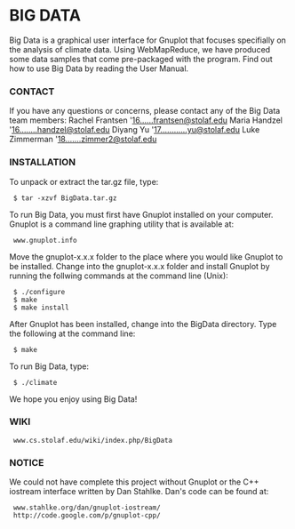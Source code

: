 # BIG DATA

  Big Data is a graphical user interface for Gnuplot that focuses specifially
  on the analysis of climate data. Using WebMapReduce, we have produced some
  data samples that come pre-packaged with the program.  Find out how to use
  Big Data by reading the User Manual.


### CONTACT

  If you have any questions or concerns, please contact any of the Big Data
  team members:
  Rachel Frantsen '16......frantsen@stolaf.edu
  Maria Handzel '16........handzel@stolaf.edu
  Diyang Yu '17............yu@stolaf.edu
  Luke Zimmerman '18.......zimmer2@stolaf.edu


### INSTALLATION

  To unpack or extract the tar.gz file, type:

     $ tar -xzvf BigData.tar.gz
 
  To run Big Data, you must first have Gnuplot installed on your computer.
  Gnuplot is a command line graphing utility that is available at:

     www.gnuplot.info

  Move the gnuplot-x.x.x folder to the place where you would like Gnuplot
  to be installed. Change into the gnuplot-x.x.x folder and install Gnuplot
  by running the follwing commands at the command line (Unix):

     $ ./configure
     $ make
     $ make install

  After Gnuplot has been installed, change into the BigData directory. Type
  the following at the command line:

     $ make

  To run Big Data, type:

     $ ./climate

  We hope you enjoy using Big Data!


### WIKI

     www.cs.stolaf.edu/wiki/index.php/BigData


### NOTICE

  We could not have complete this project without Gnuplot or the C++
  iostream interface written by Dan Stahlke. Dan's code can be found at:

     www.stahlke.org/dan/gnuplot-iostream/
     http://code.google.com/p/gnuplot-cpp/


